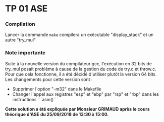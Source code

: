 # TP 01 ASE

### Compilation
Lancer la commande ```make``` compilera un exécutable "display_stack" et un autre "try_mul"

### Note importante

Suite à la nouvelle version du compilateur gcc, l'exécution en 32 bits de try_mul posait problème à cause de la gestion du code de try.c et throw.c.
Pour que cela fonctionne, il a été décidé d'utiliser plutôt la version 64 bits. Les changements pour cette version sont :

- Supprimer l'option "-m32" dans le Makefile
- Changer l'appel aux registres "esp" et "ebp" par "rsp" et "rbp" dans les instructions ´´´asm()´´´

**Cette solution a été expliquée par Monsieur GRIMAUD après le cours théorique d'ASE du 25/09/2018 de 13:30 à 15:00.**